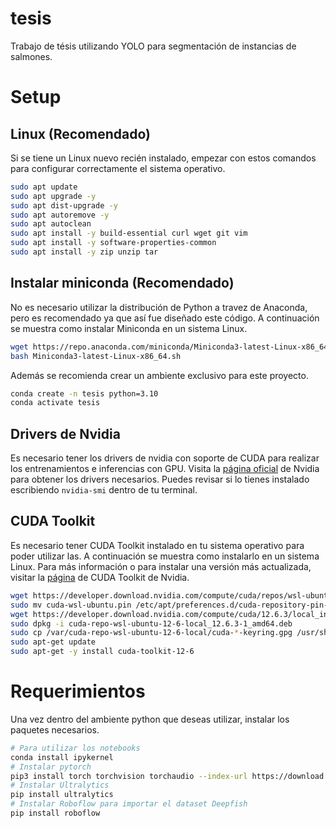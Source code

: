 # tesis
Trabajo de tésis utilizando YOLO para segmentación de instancias de salmones.



# Setup
## Linux (Recomendado)
Si se tiene un Linux nuevo recién instalado, empezar con estos comandos para configurar correctamente el sistema operativo.
```bash
sudo apt update
sudo apt upgrade -y
sudo apt dist-upgrade -y
sudo apt autoremove -y
sudo apt autoclean
sudo apt install -y build-essential curl wget git vim
sudo apt install -y software-properties-common
sudo apt install -y zip unzip tar
```
## Instalar miniconda (Recomendado)
No es necesario utilizar la distribución de Python a travez de Anaconda, pero es recomendado ya que así fue diseñado este código. A continuación se muestra como instalar Miniconda en un sistema Linux.
```bash
wget https://repo.anaconda.com/miniconda/Miniconda3-latest-Linux-x86_64.sh
bash Miniconda3-latest-Linux-x86_64.sh
```
Además se recomienda crear un ambiente exclusivo para este proyecto.
```bash
conda create -n tesis python=3.10
conda activate tesis
```

## Drivers de Nvidia
Es necesario tener los drivers de nvidia con soporte de CUDA para realizar los entrenamientos e inferencias con GPU. Visita la [página oficial](https://www.nvidia.com) de Nvidia para obtener los drivers necesarios. Puedes revisar si lo tienes instalado escribiendo `nvidia-smi` dentro de tu terminal.

## CUDA Toolkit
Es necesario tener CUDA Toolkit instalado en tu sistema operativo para poder utilizar las. A continuación se muestra como instalarlo en un sistema Linux. Para más información o para instalar una versión más actualizada, visitar la [página](https://developer.nvidia.com/cuda-downloads?) de CUDA Toolkit de Nvidia.
```bash
wget https://developer.download.nvidia.com/compute/cuda/repos/wsl-ubuntu/x86_64/cuda-wsl-ubuntu.pin
sudo mv cuda-wsl-ubuntu.pin /etc/apt/preferences.d/cuda-repository-pin-600
wget https://developer.download.nvidia.com/compute/cuda/12.6.3/local_installers/cuda-repo-wsl-ubuntu-12-6-local_12.6.3-1_amd64.deb
sudo dpkg -i cuda-repo-wsl-ubuntu-12-6-local_12.6.3-1_amd64.deb
sudo cp /var/cuda-repo-wsl-ubuntu-12-6-local/cuda-*-keyring.gpg /usr/share/keyrings/
sudo apt-get update
sudo apt-get -y install cuda-toolkit-12-6
```

# Requerimientos
Una vez dentro del ambiente python que deseas utilizar, instalar los paquetes necesarios.
```bash
# Para utilizar los notebooks
conda install ipykernel
# Instalar pytorch
pip3 install torch torchvision torchaudio --index-url https://download.pytorch.org/whl/cu124
# Instalar Ultralytics
pip install ultralytics
# Instalar Roboflow para importar el dataset Deepfish
pip install roboflow
```
